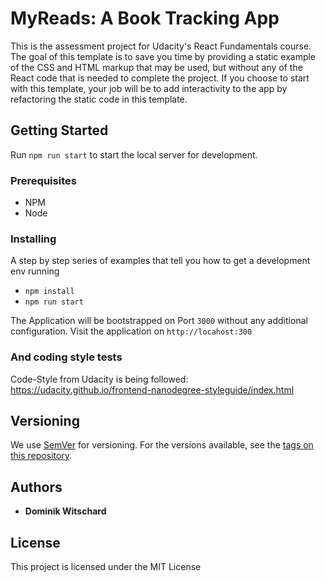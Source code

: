 # MyReads: A Book Tracking App

This is the assessment project for Udacity's React Fundamentals course. The goal of this template is to save you time by providing a static example of the CSS and HTML markup that may be used, but without any of the React code that is needed to complete the project. If you choose to start with this template, your job will be to add interactivity to the app by refactoring the static code in this template.

## Getting Started

Run `npm run start` to start the local server for development. 

### Prerequisites

* NPM
* Node

### Installing

A step by step series of examples that tell you how to get a development env running

* `npm install`
* `npm run start`

The Application will be bootstrapped on Port `3000` without any additional configuration. Visit the application on `http://locahost:300`

### And coding style tests

Code-Style from Udacity is being followed: https://udacity.github.io/frontend-nanodegree-styleguide/index.html

## Versioning

We use [SemVer](http://semver.org/) for versioning. For the versions available, see the [tags on this repository](https://github.com/your/project/tags).

## Authors

* **Dominik Witschard**

## License

This project is licensed under the MIT License
